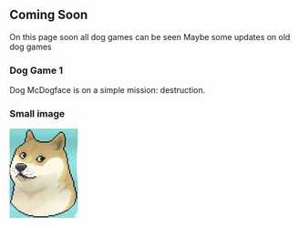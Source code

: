 ﻿## Coming Soon 

On this page soon all dog games can be seen
Maybe some updates on old dog games

### Dog Game 1

Dog McDogface is on a simple mission: destruction.

### Small image
<img src="https://raw.githubusercontent.com/PrinzesschenPresswurst/PrinzesschenPresswurst.github.io/main/assets/img/logo.png" width="120">